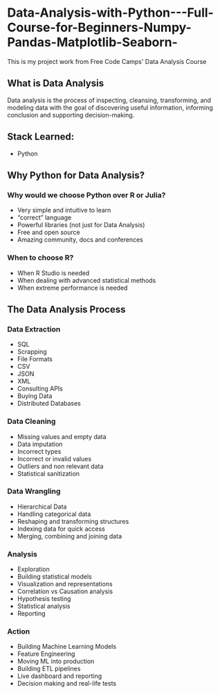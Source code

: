 # Data-Analysis-with-Python---Full-Course-for-Beginners-Numpy-Pandas-Matplotlib-Seaborn-
This is my project work from Free Code Camps' Data Analysis Course



## What is Data Analysis
Data analysis is the process of inspecting, cleansing, transforming, and modeling data with the goal of discovering useful information, informing conclusion and supporting decision-making.


## Stack Learned:
- Python


## Why Python for Data Analysis?
### Why would we choose Python over R or Julia?
- Very simple and intuitive to learn  
- “correct” language  
- Powerful libraries (not just for Data Analysis)  
- Free and open source  
- Amazing community, docs and conferences  


### When to choose R?
- When R Studio is needed  
- When dealing with advanced statistical methods  
- When extreme performance is needed  


## The Data Analysis Process
### Data Extraction
- SQL
- Scrapping
- File Formats
- CSV
- JSON
- XML
- Consulting APIs
- Buying Data
- Distributed Databases

### Data Cleaning
- Missing values and empty data
- Data imputation
- Incorrect types
- Incorrect or invalid values
- Outliers and non relevant data
- Statistical sanitization

### Data Wrangling
- Hierarchical Data
- Handling categorical data
- Reshaping and transforming structures
- Indexing data for quick access
- Merging, combining and joining data

### Analysis
- Exploration
- Building statistical models
- Visualization and representations
- Correlation vs Causation analysis
- Hypothesis testing
- Statistical analysis
- Reporting

### Action
- Building Machine Learning Models
- Feature Engineering
- Moving ML into production
- Building ETL pipelines
- Live dashboard and reporting
- Decision making and real-life tests
